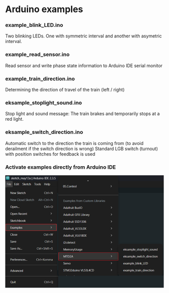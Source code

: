 # Arduino examples

### example_blink_LED.ino
Two blinking LEDs. One with symmetric interval and another with asymetric interval.

### example_read_sensor.ino
Read sensor and write phase state information to Arduino IDE serial monitor

### example_train_direction.ino
Determining the direction of travel of the train (left / right)

### eksample_stoplight_sound.ino
Stop light and sound message: The train brakes and temporarily stops at a red light.

### eksample_switch_direction.ino
Automatic switch to the direction the train is coming from (to avoid derailment if the switch direction is wrong)
Standard LGB switch (turnout) with position switches for feedback is used

### Activate examples directly from Arduino IDE

![](/examples/Arduino-examples.png)
